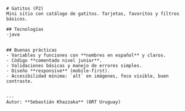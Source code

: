     # Gatitos (P2)
    Mini sitio con catálogo de gatitos. Tarjetas, favoritos y filtros básicos.

    ## Tecnologías
    -java


    ## Buenas prácticas
    - Variables y funciones con **nombres en español** y claros.
    - Código **comentado nivel junior**.
    - Validaciones básicas y manejo de errores simples.
    - Diseño **responsive** (mobile-first).
    - Accesibilidad mínima: `alt` en imágenes, foco visible, buen contraste.


    ---
    Autor: **Sebastián Khazzaka** (ORT Uruguay)  
